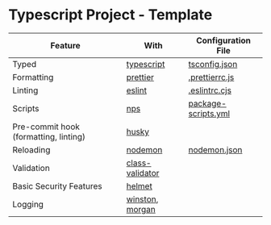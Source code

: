 # Typescript Project - Template

| Feature                               | With                                                                                           | Configuration File                           |
|---------------------------------------|------------------------------------------------------------------------------------------------|----------------------------------------------|
| Typed                                 | [typescript](https://www.typescriptlang.org/)                                                  | [tsconfig.json](./tsconfig.json)             |
| Formatting                            | [prettier](https://prettier.io/)                                                               | [.prettierrc.js](./.prettierrc.js)           |
| Linting                               | [eslint](https://eslint.org/)                                                                  | [.eslintrc.cjs](./.eslintrc.cjs)             |
| Scripts                               | [nps](https://github.com/sezna/nps)                                                            | [package-scripts.yml](./package-scripts.yml) |
| Pre-commit hook (formatting, linting) | [husky](https://typicode.github.io/husky/#/)                                                   |                                              |
| Reloading                             | [nodemon](https://nodemon.io/)                                                                 | [nodemon.json](./nodemon.json)               |
| Validation                            | [class-validator](https://github.com/typestack/class-validator)                                |                                              |
| Basic Security Features               | [helmet](https://helmetjs.github.io/)                                                          |                                              |
| Logging                               | [winston](https://github.com/winstonjs/winston), [morgan](https://github.com/expressjs/morgan) |                                              |

